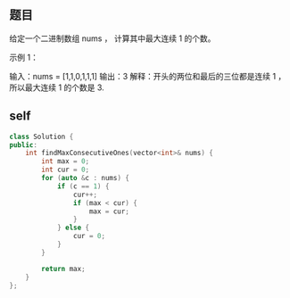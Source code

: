 ## 题目
给定一个二进制数组 nums ， 计算其中最大连续 1 的个数。

示例 1：

输入：nums = [1,1,0,1,1,1]
输出：3
解释：开头的两位和最后的三位都是连续 1 ，所以最大连续 1 的个数是 3.

## self
```c++
class Solution {
public:
    int findMaxConsecutiveOnes(vector<int>& nums) {
        int max = 0;
        int cur = 0;
        for (auto &c : nums) {
            if (c == 1) {
                cur++;
                if (max < cur) {
                    max = cur;
                }
            } else {
                cur = 0;
            }
        }

        return max;
    }
};
```